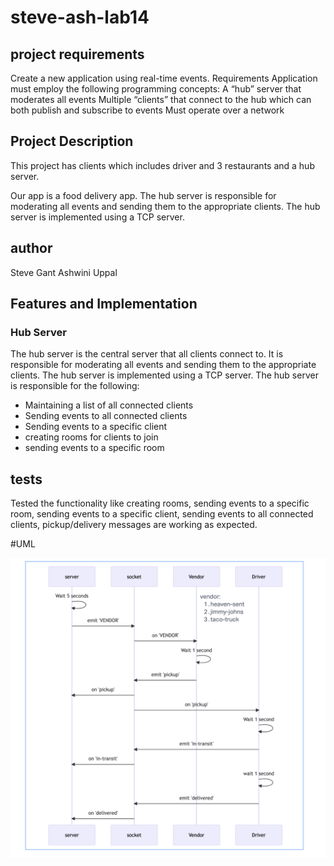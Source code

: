 # steve-ash-lab14

## project requirements

Create a new application using real-time events.
Requirements
Application must employ the following programming concepts:
A “hub” server that moderates all events
Multiple “clients” that connect to the hub which can both publish and subscribe to events
Must operate over a network

## Project Description

This project has clients which includes driver and 3 restaurants and a hub server. 

Our app is a food delivery app. The hub server is responsible for moderating all events and sending them to the appropriate clients. The hub server is implemented using a TCP server. 


## author

Steve Gant
Ashwini Uppal


## Features and Implementation

### Hub Server

The hub server is the central server that all clients connect to. It is responsible for moderating all events and sending them to the appropriate clients. The hub server is implemented using a TCP server. The hub server is responsible for the following:

* Maintaining a list of all connected clients
* Sending events to all connected clients
* Sending events to a specific client
* creating rooms for clients to join
* sending events to a specific room


## tests
 Tested the functionality like creating rooms, sending events to a specific room, sending events to a specific client, sending events to all connected clients, pickup/delivery messages are working as expected.

 #UML

![UML](./assets/UML.png)

